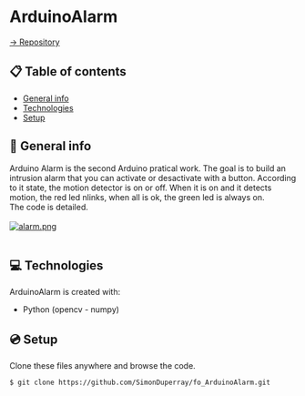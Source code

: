 # ArduinoAlarm

[-> Repository](https://github.com/SimonDuperray/fo_ArduinoAlarm)

## :clipboard: Table of contents
* [General info](#general-info)
* [Technologies](#technologies)
* [Setup](#setup)

## :page_facing_up: General info
Arduino Alarm is the second Arduino pratical work. The goal is to build an intrusion alarm that you can activate or desactivate with a button. According to it state, the motion detector is on or off. When it is on and it detects motion, the red led nlinks, when all is ok, the green led is always on.
<br>The code is detailed.<br><br>
[![alarm.png](https://i.postimg.cc/Fzbzth34/alarm.png)](https://postimg.cc/9wMCZ5L8)<br><br>
	
## :computer: Technologies
ArduinoAlarm is created with:
* Python (opencv - numpy)
	
## :cd: Setup
Clone these files anywhere and browse the code.
```batch
$ git clone https://github.com/SimonDuperray/fo_ArduinoAlarm.git
```
